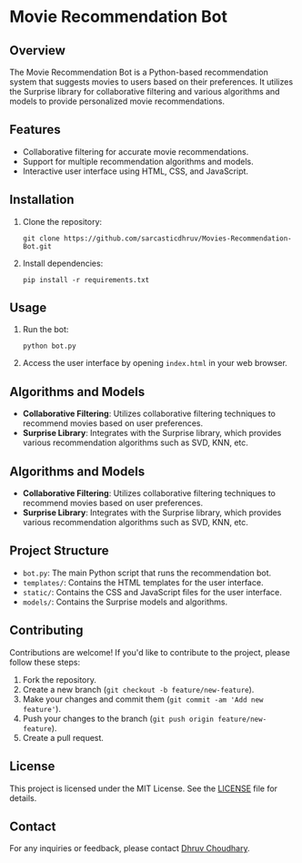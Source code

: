 # Movie Recommendation Bot

## Overview
The Movie Recommendation Bot is a Python-based recommendation system that suggests movies to users based on their preferences. It utilizes the Surprise library for collaborative filtering and various algorithms and models to provide personalized movie recommendations.

## Features
- Collaborative filtering for accurate movie recommendations.
- Support for multiple recommendation algorithms and models.
- Interactive user interface using HTML, CSS, and JavaScript.

## Installation
1. Clone the repository:
   ```
   git clone https://github.com/sarcasticdhruv/Movies-Recommendation-Bot.git
   ```
2. Install dependencies:
   ```
   pip install -r requirements.txt
   ```

## Usage
1. Run the bot:
   ```
   python bot.py
   ```
2. Access the user interface by opening `index.html` in your web browser.

## Algorithms and Models
- **Collaborative Filtering**: Utilizes collaborative filtering techniques to recommend movies based on user preferences.
- **Surprise Library**: Integrates with the Surprise library, which provides various recommendation algorithms such as SVD, KNN, etc.

## Algorithms and Models
- **Collaborative Filtering**: Utilizes collaborative filtering techniques to recommend movies based on user preferences.
- **Surprise Library**: Integrates with the Surprise library, which provides various recommendation algorithms such as SVD, KNN, etc.

## Project Structure
- `bot.py`: The main Python script that runs the recommendation bot.
- `templates/`: Contains the HTML templates for the user interface.
- `static/`: Contains the CSS and JavaScript files for the user interface.
- `models/`: Contains the Surprise models and algorithms.


## Contributing
Contributions are welcome! If you'd like to contribute to the project, please follow these steps:
1. Fork the repository.
2. Create a new branch (`git checkout -b feature/new-feature`).
3. Make your changes and commit them (`git commit -am 'Add new feature'`).
4. Push your changes to the branch (`git push origin feature/new-feature`).
5. Create a pull request.

## License
This project is licensed under the MIT License. See the [LICENSE](LICENSE) file for details.

## Contact
For any inquiries or feedback, please contact [Dhruv Choudhary](mailto:sarcasticdhruv@duck.com).

